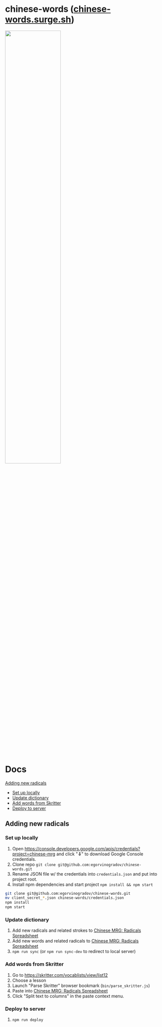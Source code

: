 chinese-words ([chinese-words.surge.sh](http://chinese-words.surge.sh))
=============

<img width="60%" src="https://user-images.githubusercontent.com/1618344/165510169-7af0bcf3-e7e9-4267-9945-d97d11b206ca.gif">

# Docs
[Adding new radicals](#adding-new-radicals)
* [Set up locally](#set-up-locally)
* [Update dictionary](#update-dictionary)
* [Add words from Skritter](#add-words-from-skritter)
* [Deploy to server](#deploy-to-server)


## Adding new radicals

### Set up locally
1. Open https://console.developers.google.com/apis/credentials?project=chinese-mrg and click "**⇩**" to download Google Console credentials.
2. Clone repo `git clone git@github.com:egorvinogradov/chinese-words.git`
3. Rename JSON file w/ the credentials into `credentials.json` and put into project root.
4. Install npm dependencies and start project `npm install && npm start`
```bash
git clone git@github.com:egorvinogradov/chinese-words.git
mv client_secret_*.json chinese-words/credentials.json
npm install
npm start
```

### Update dictionary
1. Add new radicals and related strokes to [Chinese MRG: Radicals Spreadsheet](https://docs.google.com/spreadsheets/d/1KqY_IkkqvL0m-LcqjhLlceGbqbMJqBWwx3EQRnL4IGU/edit#gid=1498455902)
2. Add new words and related radicals to [Chinese MRG: Radicals Spreadsheet](https://docs.google.com/spreadsheets/d/1KqY_IkkqvL0m-LcqjhLlceGbqbMJqBWwx3EQRnL4IGU/edit#gid=1498455902)
3. `npm run sync` (or `npm run sync-dev` to redirect to local server)

### Add words from Skritter
1. Go to https://skritter.com/vocablists/view/list12
2. Choose a lesson
3. Launch "Parse Skritter" browser bookmark (`bin/parse_skritter.js`)
4. Paste into [Chinese MRG: Radicals Spreadsheet](https://docs.google.com/spreadsheets/d/1KqY_IkkqvL0m-LcqjhLlceGbqbMJqBWwx3EQRnL4IGU/edit#gid=1498455902)
5. Click "Split text to columns" in the paste context menu.

### Deploy to server
1. `npm run deploy`
